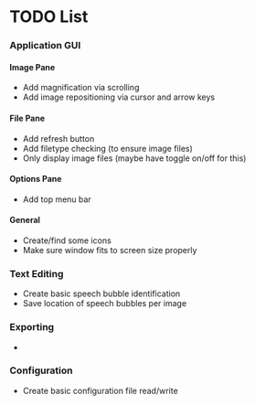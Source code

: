 # TODO List

### Application GUI

#### Image Pane

- Add magnification via scrolling
- Add image repositioning via cursor and arrow keys

#### File Pane

- Add refresh button
- Add filetype checking (to ensure image files)
- Only display image files (maybe have toggle on/off for this)

#### Options Pane

- Add top menu bar


#### General

- Create/find some icons
- Make sure window fits to screen size properly


### Text Editing

- Create basic speech bubble identification
- Save location of speech bubbles per image

### Exporting

- 

### Configuration

- Create basic configuration file read/write
